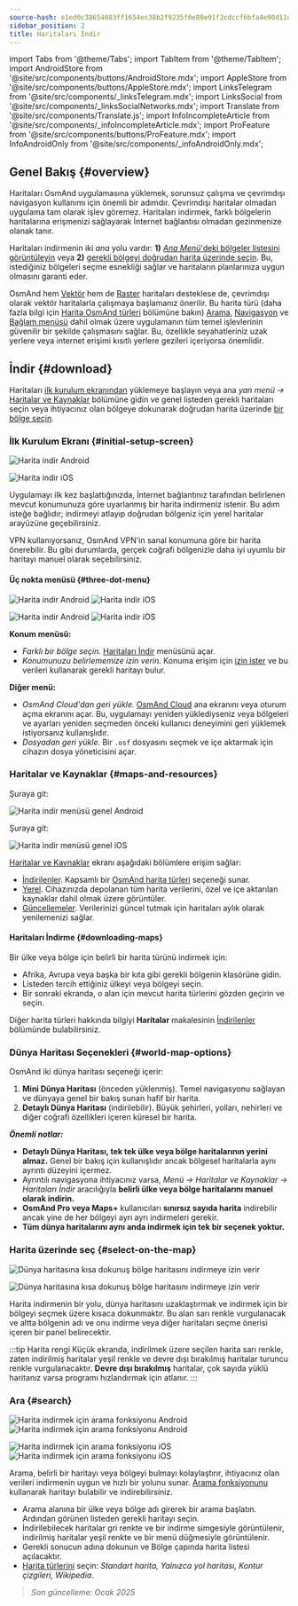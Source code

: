 ```yaml
---
source-hash: e1ed0c38654083ff1654ec38b2f9235f0e80e91f2cdccf6bfa4e90d11da491a5
sidebar_position: 2
title: Haritaları İndir
---
```

import Tabs from '@theme/Tabs';
import TabItem from '@theme/TabItem';
import AndroidStore from '@site/src/components/buttons/AndroidStore.mdx';
import AppleStore from '@site/src/components/buttons/AppleStore.mdx';
import LinksTelegram from '@site/src/components/_linksTelegram.mdx';
import LinksSocial from '@site/src/components/_linksSocialNetworks.mdx';
import Translate from '@site/src/components/Translate.js';
import InfoIncompleteArticle from '@site/src/components/_infoIncompleteArticle.mdx';
import ProFeature from '@site/src/components/buttons/ProFeature.mdx';
import InfoAndroidOnly from '@site/src/components/_infoAndroidOnly.mdx';




## Genel Bakış {#overview}

Haritaları OsmAnd uygulamasına yüklemek, sorunsuz çalışma ve çevrimdışı navigasyon kullanımı için önemli bir adımdır. Çevrimdışı haritalar olmadan uygulama tam olarak işlev göremez. Haritaları indirmek, farklı bölgelerin haritalarına erişmenizi sağlayarak İnternet bağlantısı olmadan gezinmenize olanak tanır.

Haritaları indirmenin iki *ana* yolu vardır: **1)** [*Ana Menü*'deki bölgeler listesini görüntüleyin](#maps-and-resources) veya **2)** [gerekli bölgeyi doğrudan harita üzerinde seçin](#select-on-the-map). Bu, istediğiniz bölgeleri seçme esnekliği sağlar ve haritaların planlarınıza uygun olmasını garanti eder.

OsmAnd hem [Vektör](../map/vector-maps.md) hem de [Raster](../map/raster-maps.md) haritaları desteklese de, çevrimdışı olarak vektör haritalarla çalışmaya başlamanız önerilir. Bu harita türü (daha fazla bilgi için [Harita OsmAnd türleri](../personal/maps-resources.md#map-types) bölümüne bakın) [Arama](../search/index.md), [Navigasyon](../navigation/index.md) ve [Bağlam menüsü](../map/map-context-menu.md) dahil olmak üzere uygulamanın tüm temel işlevlerinin güvenilir bir şekilde çalışmasını sağlar. Bu, özellikle seyahatleriniz uzak yerlere veya internet erişimi kısıtlı yerlere gezileri içeriyorsa önemlidir.


## İndir {#download}

Haritaları [ilk kurulum ekranından](#initial-setup-screen) yüklemeye başlayın veya ana *yan menü* *→* [Haritalar ve Kaynaklar](#maps-and-resources) bölümüne gidin ve genel listeden gerekli haritaları seçin veya ihtiyacınız olan bölgeye dokunarak doğrudan harita üzerinde [bir bölge seçin](#select-on-the-map).


### İlk Kurulum Ekranı {#initial-setup-screen}

<Tabs groupId="operating-systems" queryString="current-os">

<TabItem value="android" label="Android">

![Harita indir Android](@site/static/img/steps/start_screen_first_screen_andr.png)

</TabItem>

<TabItem value="ios" label="iOS">

![Harita indir iOS](@site/static/img/steps/start_screen_first_screen_ios.png)

</TabItem>

</Tabs>

Uygulamayı ilk kez başlattığınızda, İnternet bağlantınız tarafından belirlenen mevcut konumunuza göre uyarlanmış bir harita indirmeniz istenir. Bu adım isteğe bağlıdır; indirmeyi atlayıp doğrudan bölgeniz için yerel haritalar arayüzüne geçebilirsiniz.

VPN kullanıyorsanız, OsmAnd VPN'in sanal konumuna göre bir harita önerebilir. Bu gibi durumlarda, gerçek coğrafi bölgenizle daha iyi uyumlu bir haritayı manuel olarak seçebilirsiniz.


#### Üç nokta menüsü {#three-dot-menu}

<Tabs groupId="operating-systems" queryString="current-os">

<TabItem value="android" label="Android">

![Harita indir Android](@site/static/img/steps/start_screen_first_screen_location_andr.png) ![Harita indir iOS](@site/static/img/steps/start_screen_first_screen_other_andr.png)

</TabItem>

<TabItem value="ios" label="iOS">

![Harita indir Android](@site/static/img/steps/start_screen_first_screen_location_ios.png) ![Harita indir iOS](@site/static/img/steps/start_screen_first_screen_other_ios.png)

</TabItem>

</Tabs>

**Konum menüsü:**

- *Farklı bir bölge seçin.* [Haritaları İndir](#maps-and-resources) menüsünü açar.
- *Konumunuzu belirlememize izin verin.* Konuma erişim için [izin ister](../start-with/first-steps.md#permission-to-access-the-location) ve bu verileri kullanarak gerekli haritayı bulur.

**Diğer menü:**

- *OsmAnd Cloud'dan geri yükle.* [OsmAnd Cloud](../personal/osmand-cloud.md) ana ekranını veya oturum açma ekranını açar. Bu, uygulamayı yeniden yüklediyseniz veya bölgeleri ve ayarları yeniden seçmeden önceki kullanıcı deneyimini geri yüklemek istiyorsanız kullanışlıdır.
- *Dosyadan geri yükle.* Bir `.osf` dosyasını seçmek ve içe aktarmak için cihazın dosya yöneticisini açar.


### Haritalar ve Kaynaklar {#maps-and-resources}

<Tabs groupId="operating-systems" queryString="current-os">

<TabItem value="android" label="Android">

Şuraya git: *<Translate android="true" ids="shared_string_menu,maps_and_resources,downloads"/>*

![Harita indir menüsü genel Android](@site/static/img/personal/maps/download_menu_andr.png)

</TabItem>

<TabItem value="ios" label="iOS">

Şuraya git: *<Translate ios="true" ids="shared_string_menu,res_mapsres"/>*

![Harita indir menüsü genel iOS](@site/static/img/personal/maps/download_menu_ios.png)

</TabItem>

</Tabs>

[Haritalar ve Kaynaklar](../personal/maps-resources.md) ekranı aşağıdaki bölümlere erişim sağlar:

- [İndirilenler](../personal/maps-resources.md#downloads). Kapsamlı bir [OsmAnd harita türleri](../personal/maps-resources.md#map-types) seçeneği sunar.
- [Yerel](../personal/maps-resources.md#local). Cihazınızda depolanan tüm harita verilerini, özel ve içe aktarılan kaynaklar dahil olmak üzere görüntüler.
- [Güncellemeler](../personal/maps-resources.md#updates). Verilerinizi güncel tutmak için haritaları aylık olarak yenilemenizi sağlar.

#### Haritaları İndirme {#downloading-maps}

Bir ülke veya bölge için belirli bir harita türünü indirmek için:

- Afrika, Avrupa veya başka bir kıta gibi gerekli bölgenin klasörüne gidin.
- Listeden tercih ettiğiniz ülkeyi veya bölgeyi seçin.
- Bir sonraki ekranda, o alan için mevcut harita türlerini gözden geçirin ve seçin.

Diğer harita türleri hakkında bilgiyi **Haritalar** makalesinin [İndirilenler](../personal/maps-resources.md#downloads) bölümünde bulabilirsiniz.

### Dünya Haritası Seçenekleri {#world-map-options}

OsmAnd iki dünya haritası seçeneği içerir:

1. **Mini Dünya Haritası** (önceden yüklenmiş). Temel navigasyonu sağlayan ve dünyaya genel bir bakış sunan hafif bir harita.
2. **Detaylı Dünya Haritası** (indirilebilir). Büyük şehirleri, yolları, nehirleri ve diğer coğrafi özellikleri içeren küresel bir harita.

***Önemli notlar:***

- **Detaylı Dünya Haritası, tek tek ülke veya bölge haritalarının yerini almaz.** Genel bir bakış için kullanışlıdır ancak bölgesel haritalarla aynı ayrıntı düzeyini içermez.
- Ayrıntılı navigasyona ihtiyacınız varsa, *Menü → Haritalar ve Kaynaklar → Haritaları İndir* aracılığıyla **belirli ülke veya bölge haritalarını manuel olarak indirin.**
- **OsmAnd Pro veya Maps+** kullanıcıları **sınırsız sayıda harita** indirebilir ancak yine de her bölgeyi ayrı ayrı indirmeleri gerekir.
- **Tüm dünya haritalarını aynı anda indirmek için tek bir seçenek yoktur.**


### Harita üzerinde seç {#select-on-the-map}

<Tabs groupId="operating-systems" queryString="current-os">

<TabItem value="android" label="Android">

![Dünya haritasına kısa dokunuş bölge haritasını indirmeye izin verir](@site/static/img/map/download_region_map_via_worldmap.png)

</TabItem>

<TabItem value="ios" label="iOS">

![Dünya haritasına kısa dokunuş bölge haritasını indirmeye izin verir](@site/static/img/settings/download_region_map_via_worldmap_ios.png)

</TabItem>

</Tabs>

Harita indirmenin bir yolu, dünya haritasını uzaklaştırmak ve indirmek için bir bölgeyi seçmek üzere kısaca dokunmaktır. Bu alan sarı renkle vurgulanacak ve altta bölgenin adı ve onu indirme veya diğer haritaları seçme önerisi içeren bir panel belirecektir.

:::tip Harita rengi
Küçük ekranda, indirilmek üzere seçilen harita sarı renkle, zaten indirilmiş haritalar yeşil renkle ve devre dışı bırakılmış haritalar turuncu renkle vurgulanacaktır. **Devre dışı bırakılmış** haritalar, çok sayıda yüklü haritanız varsa programı hızlandırmak için atlanır.
:::

### Ara {#search}

<Tabs groupId="operating-systems" queryString="current-os">

<TabItem value="android" label="Android">

![Harita indirmek için arama fonksiyonu Android](@site/static/img/settings/search_download_map_3_andr.png) ![Harita indirmek için arama fonksiyonu Android](@site/static/img/settings/search_download_map_4_andr.png)

</TabItem>

<TabItem value="ios" label="iOS">

![Harita indirmek için arama fonksiyonu iOS](@site/static/img/settings/search_download_map_1_ios.png) ![Harita indirmek için arama fonksiyonu iOS](@site/static/img/settings/search_download_map_2_ios.png)

</TabItem>

</Tabs>

Arama, belirli bir haritayı veya bölgeyi bulmayı kolaylaştırır, ihtiyacınız olan verileri indirmenin uygun ve hızlı bir yolunu sunar. [Arama fonksiyonunu](../search/index.md) kullanarak haritayı bulabilir ve indirebilirsiniz.

- Arama alanına bir ülke veya bölge adı girerek bir arama başlatın. Ardından görünen listeden gerekli haritayı seçin.
- İndirilebilecek haritalar gri renkte ve bir indirme simgesiyle görüntülenir, indirilmiş haritalar yeşil renkte ve bir menü düğmesiyle görüntülenir.
- Gerekli sonucun adına dokunun ve Bölge çapında harita listesi açılacaktır.
- [Harita türlerini](../personal/maps-resources.md#map-types) seçin: *Standart harita, Yalnızca yol haritası, Kontur çizgileri, Wikipedia*.

> *Son güncelleme: Ocak 2025*